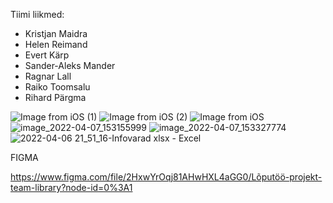 



Tiimi liikmed: 
 * Kristjan Maidra 
 * Helen Reimand 
 * Evert Kärp
 * Sander-Aleks Mander 
 * Ragnar Lall
 * Raiko Toomsalu 
 * Rihard Pärgma


![Image from iOS (1)](https://user-images.githubusercontent.com/91615049/162193486-1ce9bd1c-1907-42d7-a4a0-34a455600806.jpg)
![Image from iOS (2)](https://user-images.githubusercontent.com/91615049/162193489-b5dc2422-c65b-4c8f-8ffc-a5dd135127b9.jpg)
![Image from iOS](https://user-images.githubusercontent.com/91615049/162193492-4fa257cb-54d6-4a0c-8f13-55726ac9738b.jpg)
![image_2022-04-07_153155999](https://user-images.githubusercontent.com/91615049/162199183-f21a26c2-6d5c-4d95-9a5a-b593fb651a30.png)
![image_2022-04-07_153327774](https://user-images.githubusercontent.com/91615049/162199418-bd32d763-9517-4b0a-bd27-0943b3d5e19f.png)
![2022-04-06 21_51_16-Infovarad xlsx - Excel](https://user-images.githubusercontent.com/71080411/162385163-4f8f0f9c-4a04-46d1-ae48-d4499cc395b1.png)


FIGMA

https://www.figma.com/file/2HxwYrOqj81AHwHXL4aGG0/Lõputöö-projekt-team-library?node-id=0%3A1



